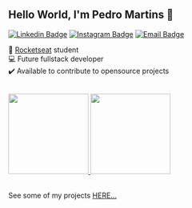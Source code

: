 ## Hello World, I'm Pedro Martins :rocket:
 
[![Linkedin Badge](https://img.shields.io/badge/-LinkedIn-6633cc?style=flat-square&logo=Linkedin&logoColor=white&link=https://www.linkedin.com/in/pedrohenriquemartinsdev)](https://www.linkedin.com/in/pedrohenriquemartinsdev) 
[![Instagram Badge](https://img.shields.io/badge/-Instagram-6633cc?style=flat-square&logo=Instagram&logoColor=white&link=https://www.instagram.com/omartins.pedro/)](https://www.instagram.com/omartins.pedro/)
[![Email Badge](https://img.shields.io/badge/-pedrohenriquem4rtins@gmail.com-6633cc?style=flat-square&logo=Gmail&logoColor=white&link=pedrohenriquem4rtins@gmail.com)](mailto:pedrohenriquem4rtins@gmail.com)

<p>
 🚀 <a href="https://github.com/pedromartinsdev">Rocketseat</a> student <br>
 💻 Future fullstack developer <br>
 ✔️ Available to contribute to opensource projects
</p>

<br>
 <div align="left">
  <a href="https://github.com/pedromartinsdev">
  <img height="160em" src="https://github-readme-stats.vercel.app/api?username=pedromartinsdev&show_icons=true&include_all_commits=true&count_private=true&theme=tokyonight"/>
  <img height="160em" src="https://github-readme-stats.vercel.app/api/top-langs/?username=pedromartinsdev&layout=compact&langs_count=7&theme=tokyonight"/>
  </a>
 </div>
<br> 
  
See some of my projects [HERE...](https://pedromartinsdev.github.io/portfolio/)

